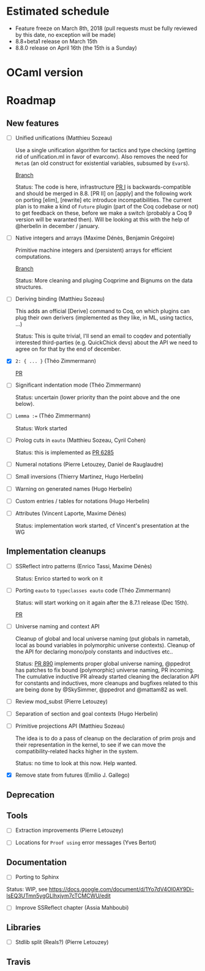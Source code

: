 # Estimated schedule

- Feature freeze on March 8th, 2018 (pull requests must be fully reviewed by this date, no exception will be made)
- 8.8+beta1 release on March 15th
- 8.8.0 release on April 16th (the 15th is a Sunday)

# OCaml version

# Roadmap

## New features

- [ ] Unified unifications (Matthieu Sozeau)

  Use a single unification algorithm for tactics and type checking (getting
  rid of unification.ml in favor of evarconv). Also removes the need for `Meta`s
  (an old construct for existential variables, subsumed by `Evar`s).

  [Branch](https://github.com/mattam82/coq/tree/unifall)
  
  Status: The code is here, infrastructure [PR I](https://github.com/coq/coq/pull/930) 
  is backwards-compatible and should be merged in 8.8. [PR II] on [apply] and the following
  work on porting [elim], [rewrite] etc introduce incompatibilities. The current plan
  is to make a kind of `Future` plugin (part of the Coq codebase or not) to get feedback
  on these, before we make a switch (probably a Coq 9 version will be waranted then).
  Will be looking at this with the help of @herbelin in december / january.

- [ ] Native integers and arrays (Maxime Dénès, Benjamin Grégoire)

  Primitive machine integers and (persistent) arrays for efficient computations.
  
  [Branch](https://github.com/maximedenes/coq/tree/vm-clambda)
  
  Status: More cleaning and pluging Coqprime and Bignums on the data structures.
 
- [ ] Deriving binding (Matthieu Sozeau)

  This adds an official [Derive] command to Coq, on which plugins can plug their own
  derivers (implemented as they like, in ML, using tactics, ...)
  
  Status: This is quite trivial, I'll send an email to coqdev and potentially interested
  third-parties (e.g. QuickChick devs) about the API we need to agree on for that by the 
  end of december.
  
- [X] `2: { ... }` (Théo Zimmermann)

  [PR](https://github.com/coq/coq/pull/6551)

- [ ] Significant indentation mode (Théo Zimmermann)

  Status: uncertain (lower priority than the point above and the one below).

- [ ] `Lemma :=` (Théo Zimmermann)

  Status: Work started

- [ ] Prolog cuts in `eauto` (Matthieu Sozeau, Cyril Cohen)

  Status: this is implemented as [PR 6285](https://github.com/coq/coq/pull/6285)

- [ ] Numeral notations (Pierre Letouzey, Daniel de Rauglaudre)

- [ ] Small inversions (Thierry Martinez, Hugo Herbelin)

- [ ] Warning on generated names (Hugo Herbelin)

- [ ] Custom entries / tables for notations (Hugo Herbelin)

- [ ] Attributes (Vincent Laporte, Maxime Dénès)

  Status: implementation work started, cf Vincent's presentation at the WG
  
## Implementation cleanups

- [ ] SSReflect intro patterns (Enrico Tassi, Maxime Dénès)

  Status: Enrico started to work on it

- [ ] Porting `eauto` to `typeclasses eauto` code (Théo Zimmermann)

  Status: will start working on it again after the 8.7.1 release (Dec 15th).
  
  [PR](https://github.com/coq/coq/pull/721)

- [ ] Universe naming and context API

  Cleanup of global and local universe naming (put globals in nametab, local
  as bound variables in polymorphic universe contexts). Cleanup of the API for
  declaring mono/poly constants and inductives etc..
  
  Status: [PR 890](https://github.com/coq/coq/pull/890) implements proper global
  universe naming, @ppedrot has patches to fix bound (polymorphic) universe naming,
  PR incoming. The cumulative inductive PR already started cleaning the declaration
  API for constants and inductives, more cleanups and bugfixes related to this 
  are being done by @SkySimmer, @ppedrot and @mattam82 as well.

- [ ] Review mod\_subst (Pierre Letouzey)

- [ ] Separation of section and goal contexts (Hugo Herbelin)

- [ ] Primitive projections API (Matthieu Sozeau)

  The idea is to do a pass of cleanup on the declaration of prim projs and their
  representation in the kernel, to see if we can move the compatibility-related
  hacks higher in the system.
  
  Status: no time to look at this now. Help wanted. 

- [X] Remove state from futures (Emilio J. Gallego)

## Deprecation

## Tools

- [ ] Extraction improvements (Pierre Letouzey)

- [ ] Locations for `Proof using` error messages (Yves Bertot)

## Documentation

- [ ] Porting to Sphinx

Status: WIP, see https://docs.google.com/document/d/1Yo7dV4OI0AY9Di-lsEQ3UTmn5ygGLlhxjym7cTCMCWU/edit

- [ ] Improve SSReflect chapter (Assia Mahboubi)

## Libraries

- [ ] Stdlib split (Reals?) (Pierre Letouzey)

## Travis
